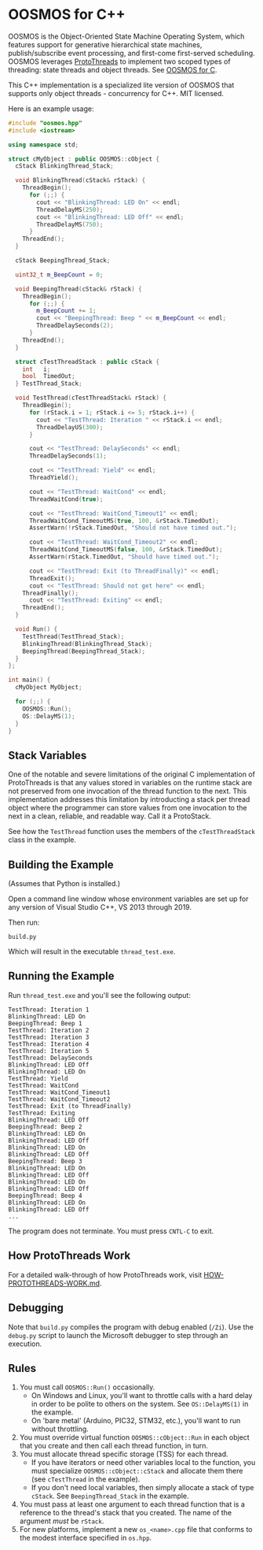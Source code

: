 # OOSMOS for C++

OOSMOS is the Object-Oriented State Machine Operating System, which features support for generative hierarchical state machines, publish/subscribe event processing, and first-come first-served scheduling.  OOSMOS leverages [ProtoThreads](http://dunkels.com/adam/pt/) to implement two scoped types of threading: state threads and object threads. See [OOSMOS for C](https://www.oosmos.com).

This C++ implementation is a specialized lite version of OOSMOS that supports only object threads - concurrency for C++. MIT licensed.

Here is an example usage:

```cpp
#include "oosmos.hpp"
#include <iostream>

using namespace std;

struct cMyObject : public OOSMOS::cObject {
  cStack BlinkingThread_Stack;

  void BlinkingThread(cStack& rStack) {
    ThreadBegin();
      for (;;) {
        cout << "BlinkingThread: LED On" << endl;
        ThreadDelayMS(250);
        cout << "BlinkingThread: LED Off" << endl;
        ThreadDelayMS(750);
      }
    ThreadEnd();
  }

  cStack BeepingThread_Stack;

  uint32_t m_BeepCount = 0;

  void BeepingThread(cStack& rStack) {
    ThreadBegin();
      for (;;) {
        m_BeepCount += 1;
        cout << "BeepingThread: Beep " << m_BeepCount << endl;
        ThreadDelaySeconds(2);
      }
    ThreadEnd();
  }

  struct cTestThreadStack : public cStack {
    int   i;
    bool  TimedOut;
  } TestThread_Stack;

  void TestThread(cTestThreadStack& rStack) {
    ThreadBegin();
      for (rStack.i = 1; rStack.i <= 5; rStack.i++) {
        cout << "TestThread: Iteration " << rStack.i << endl;
        ThreadDelayUS(300);
      }

      cout << "TestThread: DelaySeconds" << endl;
      ThreadDelaySeconds(1);

      cout << "TestThread: Yield" << endl;
      ThreadYield();

      cout << "TestThread: WaitCond" << endl;
      ThreadWaitCond(true);

      cout << "TestThread: WaitCond_Timeout1" << endl;
      ThreadWaitCond_TimeoutMS(true, 100, &rStack.TimedOut);
      AssertWarn(!rStack.TimedOut, "Should not have timed out.");

      cout << "TestThread: WaitCond_Timeout2" << endl;
      ThreadWaitCond_TimeoutMS(false, 100, &rStack.TimedOut);
      AssertWarn(rStack.TimedOut, "Should have timed out.");

      cout << "TestThread: Exit (to ThreadFinally)" << endl;
      ThreadExit();
      cout << "TestThread: Should not get here" << endl;
    ThreadFinally();
      cout << "TestThread: Exiting" << endl;
    ThreadEnd();
  }

  void Run() {
    TestThread(TestThread_Stack);
    BlinkingThread(BlinkingThread_Stack);
    BeepingThread(BeepingThread_Stack);
  }
};

int main() {
  cMyObject MyObject;

  for (;;) {
    OOSMOS::Run();
    OS::DelayMS(1);
  }
}
```

## Stack Variables

One of the notable and severe limitations of the original C implementation of ProtoThreads is that any values stored in variables on the runtime stack are not preserved from one invocation of the thread function to the next. This implementation addresses this limitation by introducting a stack per thread object where the programmer can store values from one invocation to the next in a clean, reliable, and readable way.  Call it a ProtoStack.

See how the `TestThread` function uses the members of the `cTestThreadStack` class in the example.

## Building the Example

(Assumes that Python is installed.)

Open a command line window whose environment variables are set up for any version of Visual Studio C++, VS 2013 through 2019.

Then run:

```text
build.py
```

Which will result in the executable `thread_test.exe`.

## Running the Example

Run `thread_test.exe` and you'll see the following output:

```text
TestThread: Iteration 1
BlinkingThread: LED On
BeepingThread: Beep 1
TestThread: Iteration 2
TestThread: Iteration 3
TestThread: Iteration 4
TestThread: Iteration 5
TestThread: DelaySeconds
BlinkingThread: LED Off
BlinkingThread: LED On
TestThread: Yield
TestThread: WaitCond
TestThread: WaitCond_Timeout1
TestThread: WaitCond_Timeout2
TestThread: Exit (to ThreadFinally)
TestThread: Exiting
BlinkingThread: LED Off
BeepingThread: Beep 2
BlinkingThread: LED On
BlinkingThread: LED Off
BlinkingThread: LED On
BlinkingThread: LED Off
BeepingThread: Beep 3
BlinkingThread: LED On
BlinkingThread: LED Off
BlinkingThread: LED On
BlinkingThread: LED Off
BeepingThread: Beep 4
BlinkingThread: LED On
BlinkingThread: LED Off
...
```

The program does not terminate.  You must press `CNTL-C` to exit.

## How ProtoThreads Work

For a detailed walk-through of how ProtoThreads work, visit [HOW-PROTOTHREADS-WORK.md](HOW-PROTOTHREADS-WORK.md).

## Debugging

Note that `build.py` compiles the program with debug enabled (`/Zi`).  Use the `debug.py` script to launch the Microsoft debugger to step through an execution.

## Rules

1. You must call `OOSMOS::Run()` occasionally.
   * On Windows and Linux, you'll want to throttle calls with a hard delay in order to be polite to others on the system. See `OS::DelayMS(1)` in the example.
   * On 'bare metal' (Arduino, PIC32, STM32, etc.), you'll want to run without throttling.
2. You must override virtual function `OOSMOS::cObject::Run` in each object that you create and then call each thread function, in turn.
3. You must allocate thread specific storage (TSS) for each thread.
   * If you have iterators or need other variables local to the function, you must specialize `OOSMOS::cObject::cStack` and allocate them there (see `cTestThread` in the example).
   * If you don't need local variables, then simply allocate a stack of type `cStack`. See `BeepingThread_Stack` in the example.
4. You must pass at least one argument to each thread function that is a reference to the thread's stack that you created.  The name of the argument _must_ be `rStack`.
5. For new platforms, implement a new `os_<name>.cpp` file that conforms to the modest interface specified in `os.hpp`.
